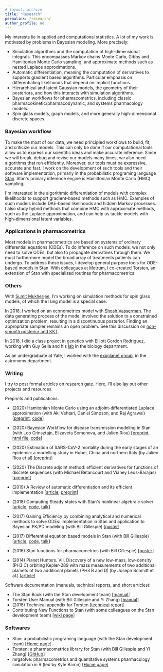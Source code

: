 ```yaml
---
# layout: archive
title: "Research"
permalink: /research/
author_profile: no
---
```


My interests lie in applied and computational statistics.
A lot of my work is motivated by problems in Bayesian modeling.
More precisely:
* Simulation algorithms and the computation of high-dimensional integrals.
This encompasses Markov chains Monte Carlo,
Gibbs and Hamiltonian Monte Carlo sampling, and approximate methods
such as nested Laplace approximations.
* Automatic differentiation, meaning the computation of derivatives
to supports gradient based algorithms.
Particular emphasis on differentiating likelihoods that depend on implicit functions.
* Hierarchical and latent Gaussian models, the geometry of their posteriors,
and how this interacts with simulation algorithms.
* Bayesian workflows for pharmacometrics, including classic
pharmacokinetic/pharmacodynamic, and systems pharmacology models.
* Spin glass models, graph models, and more generally high-dimensional discrete spaces.


### Bayesian workflow

To make the most of our data, we need principled workflows to build, fit, and criticize our models.
This can only be done if our computational tools allow us to express our scientific
ideas and make accurate inference.
Since we will break, debug and revise our models many times, we also need algorithms
that run efficiently.
Moreover, our tools must be expressive, accurate and fast.
I work on the development of such tools and their software implementation,
primarly in the probabilistic programing language [Stan](http://mc-stan.org/).
Stan's primary inference engine is Hamiltonian Monte Carlo (HMC) sampling.

I'm interested in the algorithmic differentiation of models with complex
likelihoods to support gradient-based methods such as HMC.
Examples of such models include DAE-based likelihoods and hidden Markov processes.
I also study hybrid methods that combine HMC with approximate methods,
such as the Laplace approximation,
and can help us tackle models with high-dimensional latent variables.


### Applications in pharmacometrics

Most models in pharmacometrics are based on systems of ordinary differential equations
(ODEs). To do inference on such models, we not only need to solve ODEs, but also to
propagate derivatives through them.
We must furthermore model the broad array of treatments patients can undergo.
To address these issues, I develop general purpose tools for ODE-based models in
Stan. With colleagues at [Metrum](https://metrumrg.com/), I co-created [Torsten](https://github.com/metrumresearchgroup/Torsten),
an extension of Stan with specialized routines for pharmacometrics.

### Others

With [Sumit Mukherjee](http://stat.columbia.edu/~sumitm/), I'm working on
simulation methods for spin glass models, of which the Ising model is a special case.

In 2018, I worked on an econometrics model with
[Shosh Vasserman](https://scholar.harvard.edu/vasserman/home).
The data generating process of the model involved the solution to a constrained
optimization problem, resulting in a discontinuous posterior.
Finding an appropriate sampler remains an open problem.
See this discussion on [non-smooth posterior and KKT](https://discourse.mc-stan.org/t/non-smooth-posterior-and-kkt-problem/6281).

In 2018, I did a class project in genetics with [Elliott Gordon Rodriguez](http://stat.columbia.edu/department-directory/name/elliot-gordon/),
working with Guy Sella and
his [lab](https://sellalab.biology.columbia.edu/) in the biology department.

As an undergraduate at Yale, I worked with the [exoplanet group](http://exoplanets.astro.yale.edu/), in the astronomy department.


### Writing

I try to post formal articles on [research gate](https://www.researchgate.net/profile/Charles_Margossian).
Here, I'll also lay out other projects and resources.

Preprints and publications:

* (2020) Hamitonian Monte Carlo using an adjoint-differentiated Laplace approximation
(with Aki Vehtari, Daniel Simpson, and Raj Agrawal) [[preprint](https://arxiv.org/abs/2004.12550),
 [code](https://github.com/charlesm93/laplace_manuscript)]

* (2020) Bayesian Workflow for disease transmission modeling in Stan
(with Leo Grinsztajn, Elizaveta Semenova, and Julien Riou)
[[preprint](https://arxiv.org/abs/2006.02985),
[html file](https://mc-stan.org/users/documentation/case-studies/boarding_school_case_study.html),
[code](https://github.com/stan-dev/example-models/tree/master/knitr/disease_transmission)]

* (2020) Estimation of SARS-CoV-2 mortality during the early stages of an epidemic: a modelling study in Hubei, China and northern Italy (by Julien Riou et al) [[preprint](https://www.medrxiv.org/content/10.1101/2020.03.04.20031104v2)]

* (2020) The Discrete adjoint method: efficient derivatives for functions of discrete sequences (with Michael Betancourt and Vianey Leos-Barajas) [[preprint](https://arxiv.org/abs/2002.00326)]

* (2019) A Review of automatic differentiation and its efficient implementation [[article](https://onlinelibrary.wiley.com/doi/10.1002/widm.1305), [preprint](https://arxiv.org/abs/1811.05031)]
* (2018) Computing Steady states with Stan's nonlinear algebraic solver [[article](https://www.researchgate.net/publication/323834530_Computing_steady_states_with_Stan's_nonlinear_algebraic_solver), [code](https://github.com/stan-dev/stancon_talks/tree/master/2018/Contributed-Talks/08_margossian), [talk](https://www.youtube.com/watch?v=JhwZIX5ryw0&feature=youtu.be)]
* (2017) Gaining Efficiency by combining analytical and numerical methods to solve ODEs: implementation in Stan and application to Bayesian PK/PD modeling (with Bill Gillespie) [[poster](https://www.researchgate.net/publication/323834519_Gaining_efficiency_by_combining_analytical_and_numerical_methods_to_solve_ODEs_Implementation_in_Stan_and_application_to_Bayesian_PKPD_modeling)]
* (2017) Differential equation based models in Stan (with Bill Gillespie) [[article](http://mc-stan.org/events/stancon2017-notebooks/stancon2017-margossian-gillespie-ode.html), [code](https://github.com/stan-dev/stancon_talks/tree/master/2017/Contributed-Talks/05_margossian), [talk](https://www.youtube.com/watch?v=DJ0c7Bm5Djk&feature=youtu.be&t=2h53m26s)]
* (2016) Stan functions for pharmacometrics (with Bill Gillespie) [[poster](https://www.researchgate.net/publication/323834461_Stan_functions_for_pharmacometrics_modeling)]
* (2014) Planet Hunters. VII. Discovery of a new low-mass, low-density (PH3 C) orbiting Kepler-289
with mass measurements of two additional plamets of two additional planets (PH3 B and D) (by Joseph Schmitt et al.) [[article](http://iopscience.iop.org/article/10.1088/0004-637X/795/2/167/meta;jsessionid=43641D4C5B1CC7595015BE11DDF1239F.c1)]

Software documentation (manuals, technical reports, and short articles):

* The Stan Book (with the Stan development team) [[manual](https://mc-stan.org/docs/2_18/stan-users-guide/index.html)]
* Torsten User Manual (with Bill Gillespie and Yi Zhang) [[manual](https://metrumresearchgroup.github.io/Torsten/)]
* (2018) Technical appendix for Torsten [[technical report](https://github.com/charlesm93/presentations-and-writing/blob/master/TorstenAppendix/Torsten_appendix.pdf)]
* Contributing New Functions to Stan (with some colleagues on the Stan development team) [[wiki page](https://github.com/stan-dev/stan/wiki/Contributing-New-Functions-to-Stan)]


### Softwares

* Stan: a probabilistic programing language (with the Stan development team) [[Home page](https://mc-stan.org/)]
* Torsten: a pharmacometrics library for Stan (with Bill Gillespie and Yi Zhang) [[GitHub](https://github.com/metrumresearchgroup/Torsten)]
* mrgsolve: pharmacometrics and quantitative systems pharmacology simulation in R (led by Kyle Baron) [[Home page](https://mrgsolve.github.io/)]
